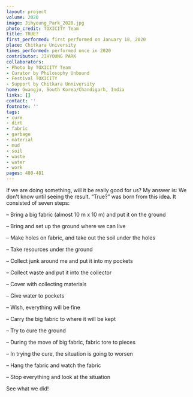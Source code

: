 ```yaml
---
layout: project
volume: 2020
image: Jihyoung_Park_2020.jpg
photo_credit: TOXICITY Team
title: TRUE?
first_performed: first performed on January 18, 2020
place: Chitkara University
times_performed: performed once in 2020
contributor: JIHYOUNG PARK
collaborators:
- Photo by TOXICITY Team
- Curator by Philosophy Unbound
- Festival TOXICITY
- Support by Chitkara Unniversity
home: Gwangju, South Korea/Chandigarh, India
links: []
contact: ''
footnote: ''
tags:
- cure
- dirt
- fabric
- garbage
- material
- mud
- soil
- waste
- water
- work
pages: 480-481
---
```


If we are doing something, will it be really good for us? My answer is: We don't know until seeing the result. “True?” was born from this idea. It consisted of seven steps:

– Bring a big fabric (almost 10 m x 10 m) and put it on the ground

– Bring and set up the ground where we can live

– Make holes on fabric, and take out the soil under the holes

– Take resources under the ground

– Collect junk around me and put it into my pockets

– Collect waste and put it into the collector

– Cover with collecting materials

– Give water to pockets

– Wish, everything will be fine

– Carry the big fabric to where it will be kept

– Try to cure the ground

– During the move of big fabric, fabric tore to pieces

– In trying the cure, the situation is going to worsen

– Hang the fabric and watch the fabric

– Stop everything and look at the situation

See what we did!